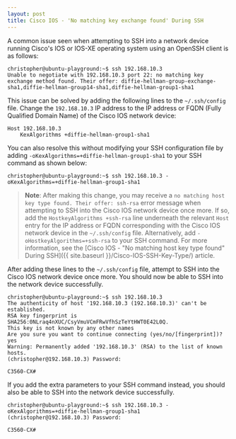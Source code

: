```yaml
---
layout: post
title: Cisco IOS - 'No matching key exchange found' During SSH
---
```


A common issue seen when attempting to SSH into a network device running Cisco's IOS or IOS-XE operating system using an OpenSSH client is as follows:

```
christopher@ubuntu-playground:~$ ssh 192.168.10.3
Unable to negotiate with 192.168.10.3 port 22: no matching key exchange method found. Their offer: diffie-hellman-group-exchange-sha1,diffie-hellman-group14-sha1,diffie-hellman-group1-sha1
```

This issue can be solved by adding the following lines to the `~/.ssh/config` file. Change the `192.168.10.3` IP address to the IP address or FQDN (Fully Qualified Domain Name) of the Cisco IOS network device:

```
Host 192.168.10.3
    KexAlgorithms +diffie-hellman-group1-sha1
```

You can also resolve this without modifying your SSH configuration file by adding `-oKexAlgorithms=+diffie-hellman-group1-sha1` to your SSH command as shown below:

```
christopher@ubuntu-playground:~$ ssh 192.168.10.3 -oKexAlgorithms=+diffie-hellman-group1-sha1
```

> **Note**: After making this change, you may receive a `no matching host key type found. Their offer: ssh-rsa` error message when attempting to SSH into the Cisco IOS network device once more. If so, add the `HostkeyAlgorithms +ssh-rsa` line underneath the relevant `Host` entry for the IP address or FQDN corresponding with the Cisco IOS network device in the `~/.ssh/config` file. Alternatively, add `-oHostkeyAlgorithms=+ssh-rsa` to your SSH command. For more information, see the [Cisco IOS - "No matching host key type found" During SSH]({{ site.baseurl }}/Cisco-IOS-SSH-Key-Type/) article.

After adding these lines to the `~/.ssh/config` file, attempt to SSH into the Cisco IOS network device once more. You should now be able to SSH into the network device successfully.

```
christopher@ubuntu-playground:~$ ssh 192.168.10.3
The authenticity of host '192.168.10.3 (192.168.10.3)' can't be established.
RSA key fingerprint is SHA256:0NLraq4nXUC/CsyVmuVCmFRwVfhSzTeYtHWT0E42L0Q.
This key is not known by any other names
Are you sure you want to continue connecting (yes/no/[fingerprint])? yes
Warning: Permanently added '192.168.10.3' (RSA) to the list of known hosts.
(christopher@192.168.10.3) Password: 

C3560-CX#
```

If you add the extra parameters to your SSH command instead, you should also be able to SSH into the network device successfully.

```
christopher@ubuntu-playground:~$ ssh 192.168.10.3 -oKexAlgorithms=+diffie-hellman-group1-sha1
(christopher@192.168.10.3) Password:

C3560-CX#
```
